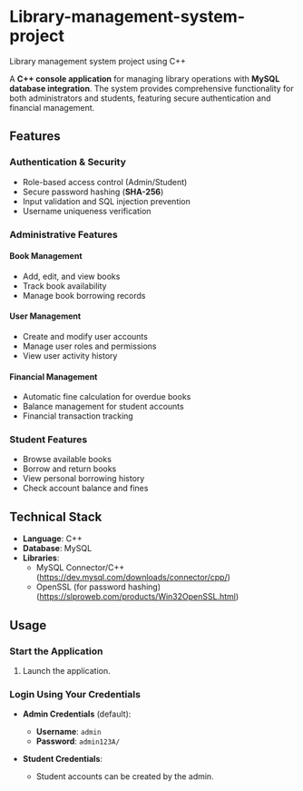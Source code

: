 #   Library-management-system-project
Library management system project using C++

A **C++ console application** for managing library operations with **MySQL database integration**. The system provides comprehensive functionality for both administrators and students, featuring secure authentication and financial management.

## Features

### **Authentication & Security**
- Role-based access control (Admin/Student)
- Secure password hashing (**SHA-256**)
- Input validation and SQL injection prevention
- Username uniqueness verification

### **Administrative Features**

#### Book Management
- Add, edit, and view books
- Track book availability
- Manage book borrowing records

#### User Management
- Create and modify user accounts
- Manage user roles and permissions
- View user activity history

#### Financial Management
- Automatic fine calculation for overdue books
- Balance management for student accounts
- Financial transaction tracking

### **Student Features**
- Browse available books
- Borrow and return books
- View personal borrowing history
- Check account balance and fines

## Technical Stack
- **Language**: C++
- **Database**: MySQL
- **Libraries**:
  - MySQL Connector/C++(https://dev.mysql.com/downloads/connector/cpp/)
  - OpenSSL (for password hashing)(https://slproweb.com/products/Win32OpenSSL.html)

## Usage

### Start the Application
1. Launch the application.

### Login Using Your Credentials
- **Admin Credentials** (default):
  - **Username**: `admin`
  - **Password**: `admin123A/`
  
- **Student Credentials**:
  - Student accounts can be created by the admin.
